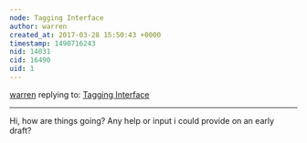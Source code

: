 ```yaml
---
node: Tagging Interface
author: warren
created_at: 2017-03-28 15:50:43 +0000
timestamp: 1490716243
nid: 14031
cid: 16490
uid: 1
---
```




[warren](../profile/warren) replying to: [Tagging Interface](../notes/mkashyap354/03-17-2017/tagging-interface)

----
Hi, how are things going? Any help or input i could provide on an early draft? 